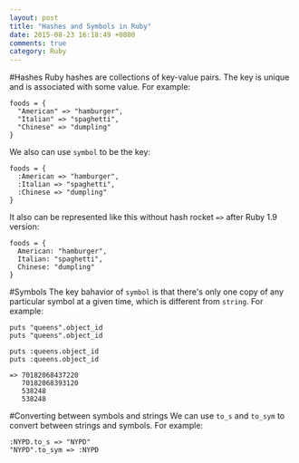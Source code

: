 ```yaml
---
layout: post
title: "Hashes and Symbols in Ruby"
date: 2015-08-23 16:18:49 +0800
comments: true
category: Ruby 
---
```

#Hashes
Ruby hashes are collections of key-value pairs. The key is unique and is associated with some value. For example:

    foods = {
      "American" => "hamburger",
      "Italian" => "spaghetti",
      "Chinese" => "dumpling"
    }

We also can use `symbol` to be the key:

    foods = {
      :American => "hamburger",
      :Italian => "spaghetti",
      :Chinese => "dumpling"
    }

It also can be represented like this without hash rocket `=>` after Ruby 1.9 version:
    
    foods = {
      American: "hamburger",
      Italian: "spaghetti",
      Chinese: "dumpling"
    }
#Symbols
The key bahavior of `symbol` is that there's only one copy of any particular symbol at a given time, which is different from `string`. For example:

    puts "queens".object_id
    puts "queens".object_id

    puts :queens.object_id
    puts :queens.object_id

    => 70182068437220
       70182068393120
       538248
       538248

#Converting between symbols and strings
We can use `to_s` and `to_sym` to convert between strings and symbols. For example:

    :NYPD.to_s => "NYPD"
    "NYPD".to_sym => :NYPD

